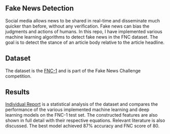 
## Fake News Detection
Social media allows news to be shared in real-time and disseminate much quicker than before, without any verification. Fake news can bias the judgments and actions of humans. In this repo, I have implemented various machine learning algorithms to detect fake news in the FNC dataset. The goal is to detect the stance of an article body relative to the article headline.

## Dataset
The dataset is the [FNC-1](http://www.fakenewschallenge.org/) and is part of the Fake News Challenge competition.

## Results
[Individual Report](https://github.com/oghabi/Fake-News-Detection/blob/master/Individual%20Report.pdf) is a statistical analysis of the dataset and compares the performance of the various implemented machine learning and deep learning models on the FNC-1 test set. The constructed features are also shown in full detail with their respective equations. Relevant literature is also discussed. The best model achieved 87% accuracy and FNC score of 80.
